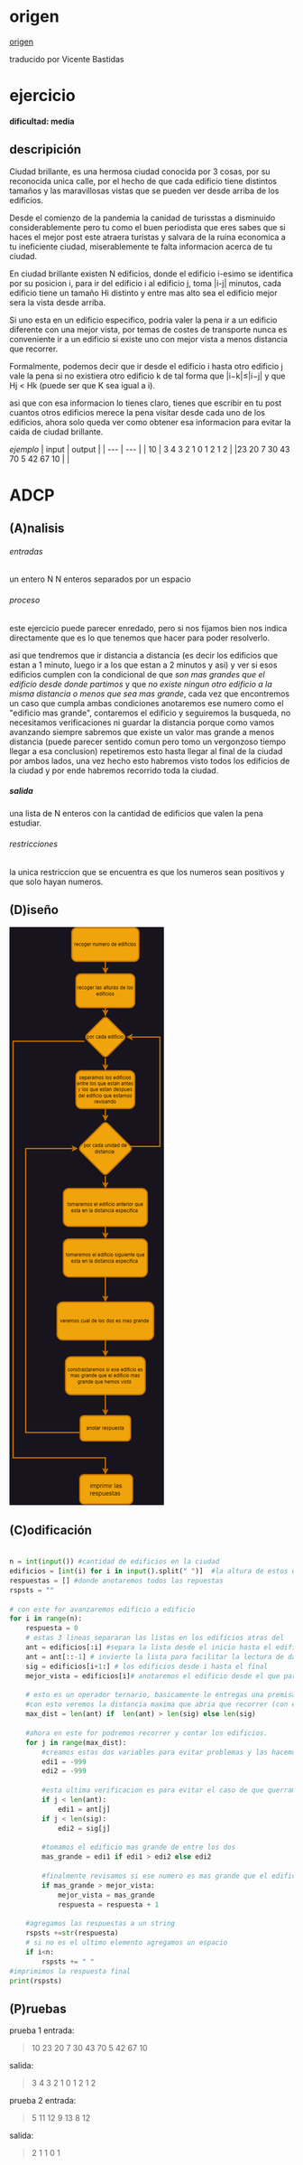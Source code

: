 # origen 
[origen](https://codeforces.com/gym/103185/problem/E)

traducido por Vicente Bastidas 
# ejercicio

#### dificultad: media 

## descripición 
Ciudad brillante, es una hermosa ciudad conocida por 3 cosas, por su reconocida unica calle, por el hecho de que cada edificio tiene distintos tamaños y las maravillosas vistas que se pueden ver desde arriba de los edificios.

Desde el comienzo de la pandemia la canidad de turisstas a disminuido considerablemente pero tu como el buen periodista que eres sabes que si haces el mejor post este atraera turistas y salvara de la ruina economica a tu ineficiente ciudad, miserablemente te falta informacion acerca de tu ciudad. 

En ciudad brillante existen N edificios, donde el edificio i-esimo se identifica por su posicion i, para ir del edificio i al edificio j, toma |i-j| minutos, cada edificio tiene un tamaño Hi distinto y entre mas alto sea el edificio mejor sera la vista desde arriba.

Si uno esta en un edificio especifico, podria valer la pena ir a un edificio diferente con una mejor vista, por temas de costes de transporte  nunca es conveniente ir a un edificio si existe uno con mejor vista a menos distancia que recorrer.

Formalmente, podemos decir que ir desde el edificio i hasta otro edificio j vale la pena si no existiera otro edificio k de tal forma que |i−k|≤|i−j| y que Hj < Hk (puede ser que K sea igual a i).

asi que con esa informacion lo tienes claro, tienes que escribir en tu post cuantos otros edificios merece la pena visitar desde cada uno de los edificios, ahora solo queda ver como obtener esa informacion para evitar la caida de ciudad brillante. 

*ejemplo*
| input | output | 
| --- | --- |
| 10 | 3 4 3 2 1 0 1 2 1 2 |
|23 20 7 30 43 70 5 42 67 10 | | 
# ADCP

## (A)nalisis

###### entradas

un entero N 
N enteros separados por un espacio 

###### proceso

este ejercicio puede parecer enredado, pero si nos fijamos bien nos indica directamente que es lo que tenemos que hacer para poder resolverlo. 

asi que tendremos que ir distancia a distancia (es decir los edificios que estan a 1 minuto, luego ir a los que estan a 2 minutos y asi) y ver si esos edificios cumplen con la condicional de que _son mas grandes que el edificio desde donde partimos_ y que _no existe ningun otro edificio a la misma distancia o menos que sea mas grande_, cada vez que encontremos un caso que cumpla ambas condiciones anotaremos ese numero como el "edificio mas grande", contaremos el edificio y seguiremos la busqueda, no necesitamos verificaciones ni guardar la distancia porque como vamos avanzando siempre sabremos que existe un valor mas grande a menos distancia (puede parecer sentido comun pero tomo un vergonzoso tiempo llegar a esa conclusion) repetiremos esto hasta llegar al final de la ciudad por ambos lados, una vez hecho esto habremos visto todos los edificios de la ciudad y por ende habremos recorrido toda la ciudad. 

##### salida

una lista de N enteros con la cantidad de edificios que valen la pena estudiar. 

###### restricciones 

la unica restriccion que se encuentra es que los numeros sean positivos y que solo hayan numeros. 

## (D)iseño

![](Diagrama%20.png)

## (C)odificación
```py

n = int(input()) #cantidad de edificios en la ciudad
edificios = [int(i) for i in input().split(" ")]  #la altura de estos edificios
respuestas = [] #donde anotaremos todos las repuestas 
rspsts = ""

# con este for avanzaremos edificio a edificio
for i in range(n):
    respuesta = 0
    # estas 3 lineas separaran las listas en los edificios atras del 
    ant = edificios[:i] #separa la lista desde el inicio hasta el edificio i
    ant = ant[::-1] # invierte la lista para facilitar la lectura de datos 
    sig = edificios[i+1:] # los edificios desde i hasta el final 
    mejor_vista = edificios[i]# anotaremos el edificio desde el que partimos como el primero mas alto para que las matematicas funcionen
    
    # esto es un operador ternario, basicamente le entregas una premisa que puede ser verdadera o falsa y el ternario va a entregar una de las dos opciones 
    #con esto veremos la distancia maxima que abria que recorrer (con esto no nos preocuparemos por el largo de ambas listas)
    max_dist = len(ant) if  len(ant) > len(sig) else len(sig)  
    
    #ahora en este for podremos recorrer y contar los edificios.
    for j in range(max_dist):
        #creamos estas dos variables para evitar problemas y las hacemos numeros negativos para evitar problemas
        edi1 = -999
        edi2 = -999

        #esta ultima verificacion es para evitar el caso de que querramos ir a una posicion que ya esta 
        if j < len(ant):
            edi1 = ant[j]
        if j < len(sig):
            edi2 = sig[j] 

        #tomamos el edificio mas grande de entre los dos 
        mas_grande = edi1 if edi1 > edi2 else edi2

        #finalmente revisamos si ese numero es mas grande que el edificio
        if mas_grande > mejor_vista:
            mejor_vista = mas_grande
            respuesta = respuesta + 1
    
    #agregamos las respuestas a un string 
    rspsts +=str(respuesta)
    # si no es el ultimo elemento agregamos un espacio
    if i<n:
        rspsts += " "
#imprimimos la respuesta final
print(rspsts)


```
## (P)ruebas 

prueba 1
entrada: 
> 10
> 23 20 7 30 43 70 5 42 67 10

salida:
> 3 4 3 2 1 0 1 2 1 2

prueba 2
entrada: 
> 5 
> 11 12 9 13 8 12

salida: 
> 2 1 1 0 1